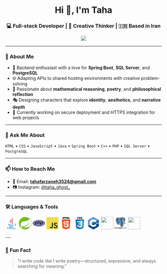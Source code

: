 <h1 align="center">Hi 👋, I'm Taha</h1>
<h3 align="center">💻 Full-stack Developer | 🎨 Creative Thinker | 🇮🇷 Based in Iran</h3>

<p align="center">
  <img src="https://readme-typing-svg.demolab.com?font=Fira+Code&size=22&pause=1000&color=00FFB2&center=true&vCenter=true&width=435&lines=Spring+Boot+%7C+PHP+%7C+SQL+%7C+JS;Poetry+%7C+Character+Design+%7C+Survival+Skills;Always+Learning+%26+Building+with+Purpose" />
</p>

---

### 🧩 About Me

- 🔧 Backend enthusiast with a love for **Spring Boot**, **SQL Server**, and **PostgreSQL**
- 🌐 Adapting APIs to shared hosting environments with creative problem-solving
- 🧠 Passionate about **mathematical reasoning**, **poetry**, and **philosophical reflection**
- 🎭 Designing characters that explore **identity**, **aesthetics**, and **narrative depth**
- 🌱 Currently working on secure deployment and HTTPS integration for web projects

---

### 💬 Ask Me About

`HTML` • `CSS` • `JavaScript` • `Java` • `Spring Boot` • `C++` • `PHP` • `SQL Server` • `PostgreSQL`

---

### 📫 How to Reach Me

- 📧 Email: **tahafarzaneh3524@gmail.com**
- 📷 Instagram: [@taha_ghost_](https://instagram.com/taha_ghost_)

---

### 🛠️ Languages & Tools

<p align="left">
  <img src="https://raw.githubusercontent.com/devicons/devicon/master/icons/java/java-original.svg" width="40" height="40"/>
  <img src="https://raw.githubusercontent.com/devicons/devicon/master/icons/spring/spring-original.svg" width="40" height="40"/>
  <img src="https://raw.githubusercontent.com/devicons/devicon/master/icons/php/php-original.svg" width="40" height="40"/>
  <img src="https://raw.githubusercontent.com/devicons/devicon/master/icons/javascript/javascript-original.svg" width="40" height="40"/>
  <img src="https://raw.githubusercontent.com/devicons/devicon/master/icons/html5/html5-original-wordmark.svg" width="40" height="40"/>
  <img src="https://raw.githubusercontent.com/devicons/devicon/master/icons/css3/css3-original-wordmark.svg" width="40" height="40"/>
  <img src="https://raw.githubusercontent.com/devicons/devicon/master/icons/cplusplus/cplusplus-original.svg" width="40" height="40"/>
  <img src="https://www.svgrepo.com/show/303229/microsoft-sql-server-logo.svg" width="40" height="40"/>
  <img src="https://raw.githubusercontent.com/devicons/devicon/master/icons/postgresql/postgresql-original-wordmark.svg" width="40" height="40"/>
  <img src="https://www.vectorlogo.zone/logos/getpostman/getpostman-icon.svg" width="40" height="40"/>
</p>
---

### 🧠 Fun Fact

> "I write code like I write poetry—structured, expressive, and always searching for meaning."
